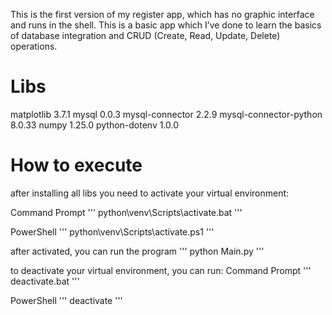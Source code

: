 This is the first version of my register app, which has no graphic interface and runs in the shell. This is a basic app which I’ve done to learn the basics of database integration and CRUD (Create, Read, Update, Delete) operations.


# Libs
matplotlib 3.7.1
mysql 0.0.3
mysql-connector 2.2.9
mysql-connector-python 8.0.33
numpy 1.25.0
python-dotenv 1.0.0

# How to execute

after installing all libs you need to activate your virtual environment:

Command Prompt
'''
python\venv\Scripts\activate.bat
'''

PowerShell
'''
python\venv\Scripts\activate.ps1
'''

after activated, you can run the program
'''
python Main.py
'''

to deactivate your virtual environment, you can run:
Command Prompt
'''
deactivate.bat
'''

PowerShell
'''
deactivate
'''


 
 
